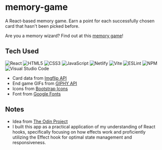 # memory-game

A React-based memory game. Earn a point for each successfully chosen card that hasn't been picked before.

Are you a memory wizard? Find out at this [memory game](https://memory-game-rztypi.netlify.app/)!

## Tech Used

![React](https://img.shields.io/badge/react-%2320232a.svg?style=for-the-badge&logo=react&logoColor=%2361DAFB)
![HTML5](https://img.shields.io/badge/html5-%23E34F26.svg?style=for-the-badge&logo=html5&logoColor=white)
![CSS3](https://img.shields.io/badge/css3-%231572B6.svg?style=for-the-badge&logo=css3&logoColor=white)
![JavaScript](https://img.shields.io/badge/javascript-%23323330.svg?style=for-the-badge&logo=javascript&logoColor=%23F7DF1E)
![Netlify](https://img.shields.io/badge/netlify-%23000000.svg?style=for-the-badge&logo=netlify&logoColor=#00C7B7)
![Vite](https://img.shields.io/badge/vite-%23646CFF.svg?style=for-the-badge&logo=vite&logoColor=white)
![ESLint](https://img.shields.io/badge/ESLint-4B3263?style=for-the-badge&logo=eslint&logoColor=white)
![NPM](https://img.shields.io/badge/NPM-%23CB3837.svg?style=for-the-badge&logo=npm&logoColor=white)
![Visual Studio Code](https://img.shields.io/badge/Visual%20Studio%20Code-0078d7.svg?style=for-the-badge&logo=visual-studio-code&logoColor=white)

- Card data from [Imgflip API](https://imgflip.com/api)
- End game GIFs from [GIPHY API](https://developers.giphy.com/docs/api/)
- Icons from [Bootstrap Icons](https://icons.getbootstrap.com/)
- Font from [Google Fonts](https://fonts.google.com/specimen/Poppins?query=poppins)

## Notes

- Idea from [The Odin Project](https://www.theodinproject.com/dashboard)
- I built this app as a practical application of my understanding of React hooks, specifically focusing on how effects work and proficiently utilizing the Effect hook for optimal state management and responsiveness.
